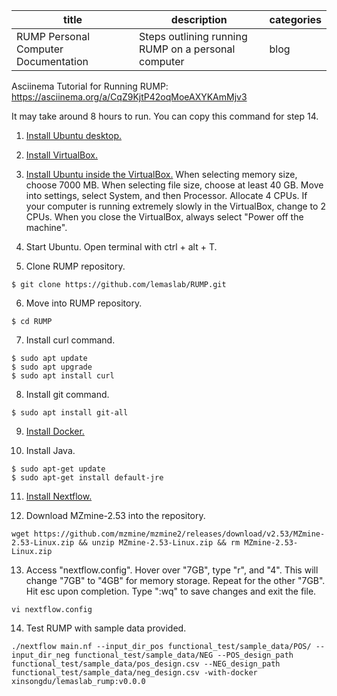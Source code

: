 |title                               |description                                        |categories|
|------------------------------------|---------------------------------------------------|----------|
|RUMP Personal Computer Documentation|Steps outlining running RUMP on a personal computer|blog      |

Asciinema Tutorial for Running RUMP: https://asciinema.org/a/CqZ9KjtP42oqMoeAXYKAmMjv3

It may take around 8 hours to run. You can copy this command for step 14.

1. [Install Ubuntu desktop.](https://ubuntu.com/download/desktop)

2. [Install VirtualBox.](https://www.virtualbox.org/)

3. [Install Ubuntu inside the VirtualBox.](https://linuxhint.com/install_ubuntu_18-04_virtualbox/)
When selecting memory size, choose 7000 MB. When selecting file size, choose at least 40 GB.
Move into settings, select System, and then Processor. Allocate 4 CPUs. If your computer is running extremely slowly in the VirtualBox, change to 2 CPUs.
When you close the VirtualBox, always select "Power off the machine".

4. Start Ubuntu. Open terminal with ctrl + alt + T.

5. Clone RUMP repository.
```
$ git clone https://github.com/lemaslab/RUMP.git
```

6. Move into RUMP repository.
```
$ cd RUMP
```

7. Install curl command.
```
$ sudo apt update
$ sudo apt upgrade
$ sudo apt install curl
```

8. Install git command.
```
$ sudo apt install git-all
```

9. [Install Docker.](https://docs.docker.com/engine/install/ubuntu/)

10. Install Java.
```
$ sudo apt-get update
$ sudo apt-get install default-jre
```

11. [Install Nextflow.](https://www.nextflow.io/)

12. Download MZmine-2.53 into the repository.
```
wget https://github.com/mzmine/mzmine2/releases/download/v2.53/MZmine-2.53-Linux.zip && unzip MZmine-2.53-Linux.zip && rm MZmine-2.53-Linux.zip
```

13. Access "nextflow.config". Hover over "7GB", type "r", and "4". This will change "7GB" to "4GB" for memory storage. Repeat for the other "7GB". Hit esc upon completion. Type ":wq" to save changes and exit the file.
```
vi nextflow.config
```

14. Test RUMP with sample data provided.
```
./nextflow main.nf --input_dir_pos functional_test/sample_data/POS/ --input_dir_neg functional_test/sample_data/NEG --POS_design_path functional_test/sample_data/pos_design.csv --NEG_design_path functional_test/sample_data/neg_design.csv -with-docker xinsongdu/lemaslab_rump:v0.0.0
```

